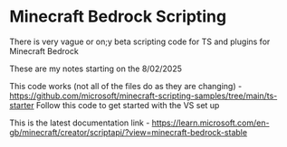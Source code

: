 # Minecraft Bedrock Scripting

There is very vague or on;y beta scripting code for TS and plugins for Minecraft Bedrock

These are my notes starting on the 8/02/2025

This code works (not all of the files do as they are changing) - https://github.com/microsoft/minecraft-scripting-samples/tree/main/ts-starter
Follow this code to get started with the VS set up

This is the latest documentation link - https://learn.microsoft.com/en-gb/minecraft/creator/scriptapi/?view=minecraft-bedrock-stable
